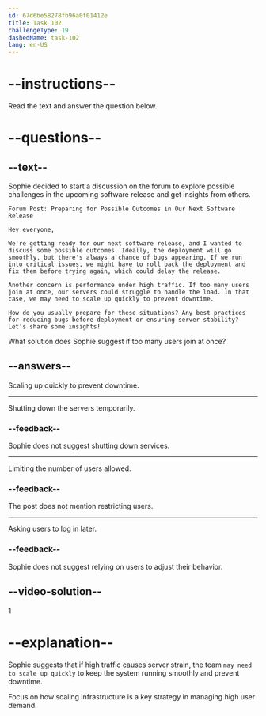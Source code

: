```yaml
---
id: 67d6be58278fb96a0f01412e
title: Task 102
challengeType: 19
dashedName: task-102
lang: en-US
---
```


<!-- READING -->

# --instructions--

Read the text and answer the question below.

# --questions--

## --text--

Sophie decided to start a discussion on the forum to explore possible challenges in the upcoming software release and get insights from others.

`Forum Post: Preparing for Possible Outcomes in Our Next Software Release`

`Hey everyone,`

`We're getting ready for our next software release, and I wanted to discuss some possible outcomes. Ideally, the deployment will go smoothly, but there's always a chance of bugs appearing. If we run into critical issues, we might have to roll back the deployment and fix them before trying again, which could delay the release.`

`Another concern is performance under high traffic. If too many users join at once, our servers could struggle to handle the load. In that case, we may need to scale up quickly to prevent downtime.`

`How do you usually prepare for these situations? Any best practices for reducing bugs before deployment or ensuring server stability? Let's share some insights!`

What solution does Sophie suggest if too many users join at once?

## --answers--

Scaling up quickly to prevent downtime.

---

Shutting down the servers temporarily.

### --feedback--

Sophie does not suggest shutting down services.

---

Limiting the number of users allowed.

### --feedback--

The post does not mention restricting users.

---

Asking users to log in later.

### --feedback--

Sophie does not suggest relying on users to adjust their behavior.

## --video-solution--

1

# --explanation--

Sophie suggests that if high traffic causes server strain, the team `may need to scale up quickly` to keep the system running smoothly and prevent downtime.

Focus on how scaling infrastructure is a key strategy in managing high user demand.
